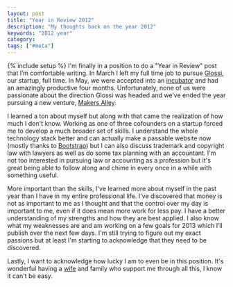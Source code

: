 ```yaml
---
layout: post
title: "Year in Review 2012"
description: "My thoughts back on the year 2012"
keywords: "2012 year"
category:
tags: ["#meta"]
---
```

{% include setup %}
I'm finally in a position to do a "Year in Review" post that I’m comfortable writing. In March I left my full time job to pursue <a href="http://www.glos.si">Glossi</a>, our startup, full time. In May, we were accepted into an <a href="http://eranyc.com/">incubator</a> and had an amazingly productive four months. Unfortunately, none of us were passionate about the direction Glossi was headed and we’ve ended the year pursuing a new venture, <a href="http://makersalley.com/">Makers Alley</a>.

I learned a ton about myself but along with that came the realization of how much I don't know. Working as one of three cofounders on a startup forced me to develop a much broader set of skills. I understand the whole technology stack better and can actually make a passable website now (mostly thanks to <a href="http://twitter.github.com/bootstrap/">Bootstrap</a>) but I can also discuss trademark and copyright law with lawyers as well as do some tax planning with an accountant. I'm not too interested in pursuing law or accounting as a profession but it's great being able to follow along and chime in every once in a while with something useful.

More important than the skills, I've learned more about myself in the past year than I have in my entire professional life. I've discovered that money is not as important to me as I thought and that the control over my day is important to me, even if it does mean more work for less pay. I have a better understanding of my strengths and how they are best applied. I also know what my weaknesses are and am working on a few goals for 2013 which I’ll publish over the next few days. I'm still trying to figure out my exact passions but at least I'm starting to acknowledge that they need to be discovered.

Lastly, I want to acknowledge how lucky I am to even be in this position. It's wonderful having a <a href="https://twitter.com/sayitaintsho">wife</a> and family who support me through all this, I know it can't be easy.